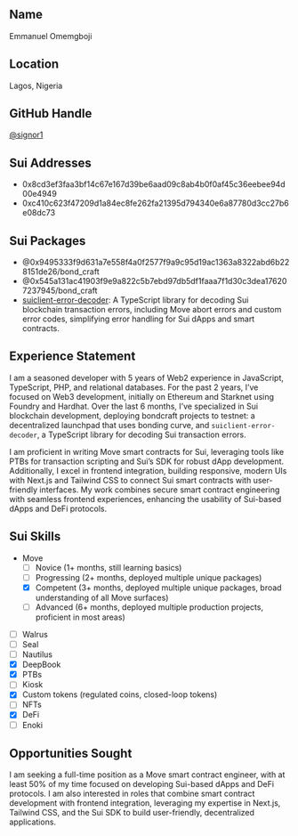 ## Name

Emmanuel Omemgboji

## Location

Lagos, Nigeria

## GitHub Handle

[@signor1](https://github.com/signor1)

## Sui Addresses

- 0x8cd3ef3faa3bf14c67e167d39be6aad09c8ab4b0f0af45c36eebee94d00e4949
- 0xc410c623f47209d1a84ec8fe262fa21395d794340e6a87780d3cc27b6e08dc73

## Sui Packages

- @0x9495333f9d631a7e558f4a0f2577f9a9c95d19ac1363a8322abd6b228151de26/bond_craft
- @0x545a131ac41903f9e9a822c5b7ebd97db5df1faaa7f1d30c3dea176207237945/bond_craft
- [suiclient-error-decoder](https://github.com/Signor1/suiClient-Error-Decoder): A TypeScript library for decoding Sui blockchain transaction errors, including Move abort errors and custom error codes, simplifying error handling for Sui dApps and smart contracts.

## Experience Statement

I am a seasoned developer with 5 years of Web2 experience in JavaScript, TypeScript, PHP, and relational databases. For the past 2 years, I’ve focused on Web3 development, initially on Ethereum and Starknet using Foundry and Hardhat. Over the last 6 months, I’ve specialized in Sui blockchain development, deploying bondcraft projects to testnet: a decentralized launchpad that uses bonding curve, and `suiclient-error-decoder`, a TypeScript library for decoding Sui transaction errors.

I am proficient in writing Move smart contracts for Sui, leveraging tools like PTBs for transaction scripting and Sui’s SDK for robust dApp development. Additionally, I excel in frontend integration, building responsive, modern UIs with Next.js and Tailwind CSS to connect Sui smart contracts with user-friendly interfaces. My work combines secure smart contract engineering with seamless frontend experiences, enhancing the usability of Sui-based dApps and DeFi protocols.

## Sui Skills

- Move
  - [ ] Novice (1+ months, still learning basics)
  - [ ] Progressing (2+ months, deployed multiple unique packages)
  - [x] Competent (3+ months, deployed multiple unique packages, broad understanding of all Move surfaces)
  - [ ] Advanced (6+ months, deployed multiple production projects, proficient in most areas)
- [ ] Walrus
- [ ] Seal
- [ ] Nautilus
- [x] DeepBook
- [x] PTBs
- [ ] Kiosk
- [x] Custom tokens (regulated coins, closed-loop tokens)
- [ ] NFTs
- [x] DeFi
- [ ] Enoki

## Opportunities Sought

I am seeking a full-time position as a Move smart contract engineer, with at least 50% of my time focused on developing Sui-based dApps and DeFi protocols. I am also interested in roles that combine smart contract development with frontend integration, leveraging my expertise in Next.js, Tailwind CSS, and the Sui SDK to build user-friendly, decentralized applications.
